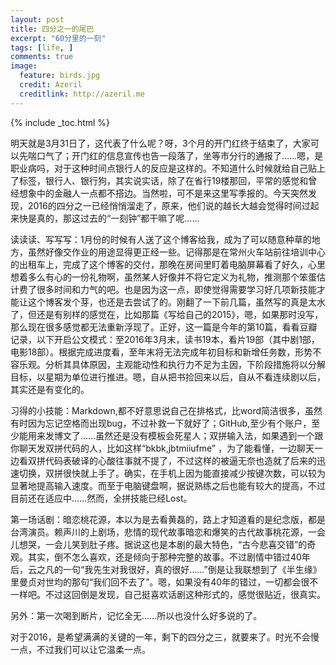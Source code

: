 ```yaml
---
layout: post
title: 四分之一的尾巴
excerpt: "60分里的一刻"
tags: [life, ]
comments: true
image:
  feature: birds.jpg
  credit: Azeril
  creditlink: http://azeril.me
---
```


{% include _toc.html %}

明天就是3月31日了，这代表了什么呢？呀，3个月的开门红终于结束了，大家可以先喘口气了；开门红的信息宣传也告一段落了，坐等市分行的通报了……嗯，是职业病吗，对于这种时间点银行人的反应是这样的。不知道什么时候就给自己贴上了标签，银行人、银行狗，其实说实话，除了在省行19楼那回，平常的感觉和曾经想象中的金融人一点都不搭边。当然啦，可不是来这里写季报的。今天突然发现，2016的四分之一已经悄悄溜走了，原来，他们说的越长大越会觉得时间过起来快是真的，那这过去的“一刻钟”都干嘛了呢……

读读读、写写写：1月份的时候有人送了这个博客给我，成为了可以随意种草的地方，虽然好像交作业的用途显得更正经一些。记得那是在常州火车站前往培训中心的出租车上，完成了这个博客的交付，那晚在房间里盯着电脑屏幕看了好久，心里想着多么有心的一份礼物啊，虽然某人好像并不将它定义为礼物，推测那个笨蛋估计费了很多时间和力气的吧。也是因为这一点，即使觉得需要学习好几项新技能才能让这个博客发个芽，也还是去尝试了的。刚翻了一下前几篇，虽然写的真是太水了，但还是有别样的感觉在，比如那篇《写给自己的2015》，嗯，如果那时没写，那么现在很多感觉都无法重新浮现了。正好，这一篇是今年的第10篇，看看豆瓣记录，以下开启公文模式：至2016年3月末，读书19本，看片19部（其中剧1部，电影18部）。根据完成进度看，至年末将无法完成年初目标和新增任务数，形势不容乐观。分析其具体原因，主观能动性和执行力不足为主因，下阶段措施将以分解目标，以星期为单位进行推进。嗯，自从把书捡回来以后，自从不看连续剧以后，其实还是有变化的。

习得的小技能：Markdown,都不好意思说自己在排格式，比word简洁很多，虽然有时因为忘记空格而出现bug，不过补救一下就好了；GitHub,至少有个账户，至少能用来发博文了……虽然还是没有模板会死星人；双拼输入法，如果遇到一个跟你聊天发双拼代码的人，比如这样“bkbk,jbtmiiufme” ，为了能看懂，一边聊天一边看双拼代码表破译的心酸往事就不提了，不过这样的被逼无奈也造就了后来的迅速切换，双拼很快就上手了。确实，在手机上因为能直接减少按键次数，可以较为显著地提高输入速度。而至于电脑键盘啊，据说熟练之后也能有较大的提高，不过目前还在适应中……然而，全拼技能已经Lost。

第一场话剧：暗恋桃花源，本以为是去看黄磊的，路上才知道看的是纪念版，都是台湾演员。赖声川的上剧场，悲情的现代故事暗恋和爆笑的古代故事桃花源，一会儿想哭，一会儿笑到肚子疼。据说这也是本剧的最大特色，“古今悲喜交错”的奇观。其实，倒不怎么喜欢，还是倾向于那种完整的故事。不过剧情中错过40年后，云之凡的一句“我先生对我很好，真的很好……”倒是让我联想到了《半生缘》里曼贞对世均的那句“我们回不去了”。嗯，如果没有40年的错过，一切都会很不一样吧。不过这回倒是发现，自己挺喜欢话剧这种形式的，感觉很贴近，很真实。

另外：第一次喝到断片，记忆全无……所以也没什么好多说的了。

对于2016，是希望满满的关键的一年，剩下的四分之三，就要来了。时光不会慢一点，不过我们可以让它温柔一点。
